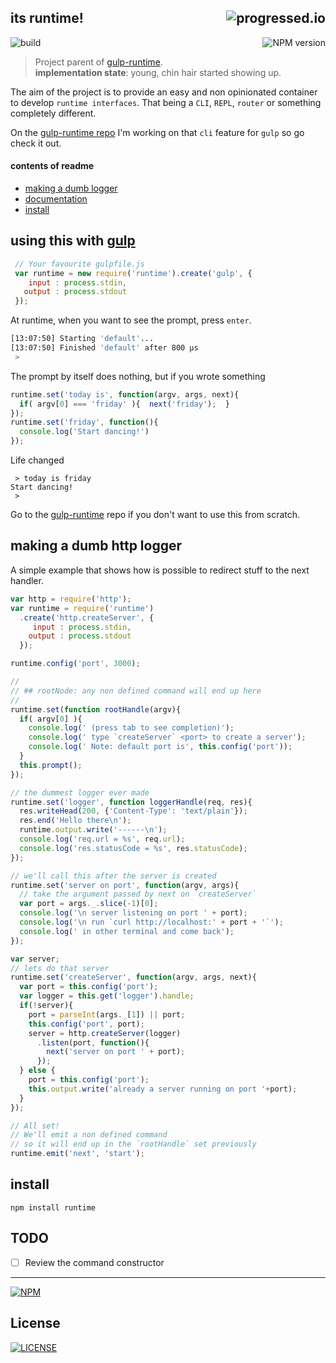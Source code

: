 ## its runtime! [<img alt="progressed.io" src="http://progressed.io/bar/80" align="right"/>](https://github.com/fehmicansaglam/progressed.io)

[<img alt="build" src="http://img.shields.io/travis/stringparser/runtime/master.svg?style=flat-square" align="left"/>](https://travis-ci.org/stringparser/runtime/builds)
[<img alt="NPM version" src="http://img.shields.io/npm/v/runtime.svg?style=flat-square" align="right"/>](http://www.npmjs.org/package/runtime)
<br>

> Project parent of [gulp-runtime](https://github.com/stringparser/gulp-runtime). <br>
**implementation state**: young, chin hair started showing up.

The aim of the project is to provide an easy and non opinionated container to develop `runtime interfaces`. That being a `CLI`, `REPL`, `router` or something completely different.

On the [gulp-runtime repo](https://github.com/stringparser/gulp-runtime) I'm working on that `cli` feature for `gulp` so go check it out.

#### contents of readme

- [making a dumb logger](#making-a-dumb-http-logger)
- [documentation](#documentation)
- [install](#install)


## using this with [gulp](https://github.com/gulpjs/gulp)

```javascript
 // Your favourite gulpfile.js
 var runtime = new require('runtime').create('gulp', {
    input : process.stdin,
   output : process.stdout
 });
```
At runtime, when you want to see the prompt, press `enter`.

```bash
[13:07:50] Starting 'default'...
[13:07:50] Finished 'default' after 800 μs
 >
```

The prompt by itself does nothing, but if you wrote something

```js
runtime.set('today is', function(argv, args, next){
  if( argv[0] === 'friday' ){  next('friday');  }
});
runtime.set('friday', function(){
  console.log('Start dancing!')
});
```

Life changed
```shell
 > today is friday
Start dancing!
 >
```

Go to the [gulp-runtime](https://github.com/stringparser/gulp-runtime) repo if you don't want to use this from scratch.

## making a dumb http logger

A simple example that shows how is possible to redirect stuff to the next handler.

```js
var http = require('http');
var runtime = require('runtime')
  .create('http.createServer', {
     input : process.stdin,
    output : process.stdout
  });

runtime.config('port', 3000);

//
// ## rootNode: any non defined command will end up here
//
runtime.set(function rootHandle(argv){
  if( argv[0] ){
    console.log(' (press tab to see completion)');
    console.log(' type `createServer` <port> to create a server');
    console.log(' Note: default port is', this.config('port'));
  }
  this.prompt();
});

// the dummest logger ever made
runtime.set('logger', function loggerHandle(req, res){
  res.writeHead(200, {'Content-Type': 'text/plain'});
  res.end('Hello there\n');
  runtime.output.write('------\n');
  console.log('req.url = %s', req.url);
  console.log('res.statusCode = %s', res.statusCode);
});

// we'll call this after the server is created
runtime.set('server on port', function(argv, args){
  // take the argument passed by next on `createServer`
  var port = args._.slice(-1)[0];
  console.log('\n server listening on port ' + port);
  console.log('\n run `curl http://localhost:' + port + '`');
  console.log(' in other terminal and come back');
});

var server;
// lets do that server
runtime.set('createServer', function(argv, args, next){
  var port = this.config('port');
  var logger = this.get('logger').handle;
  if(!server){
    port = parseInt(args._[1]) || port;
    this.config('port', port);
    server = http.createServer(logger)
      .listen(port, function(){
        next('server on port ' + port);
      });
  } else {
    port = this.config('port');
    this.output.write('already a server running on port '+port);
  }
});

// All set!
// We'll emit a non defined command
// so it will end up in the `rootHandle` set previously
runtime.emit('next', 'start');
```

## install

```
npm install runtime
```

## TODO
 - [ ] Review the command constructor
<hr>

[![NPM](https://nodei.co/npm/runtime.png?downloads=true)](https://nodei.co/npm/runtime/)

## License

[<img alt="LICENSE" src="http://img.shields.io/npm/l/gulp-runtime.svg?style=flat-square"/>](http://opensource.org/licenses/MIT)
